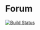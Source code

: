 # Forum
[![Build Status](https://travis-ci.com/anrgl/job4j_forum.svg?branch=main)](https://travis-ci.com/anrgl/job4j_forum)

